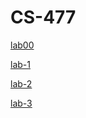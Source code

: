 # CS-477

[lab00](https://github.com/khelifanasir/CS-477/tree/main/lab00)

[lab-1](https://github.com/khelifanasir/CS-477/tree/main/lab-1)

[lab-2](https://github.com/khelifanasir/CS-477/tree/main/lab-2)

[lab-3](https://github.com/khelifanasir/CS-477/tree/main/lab-3)



